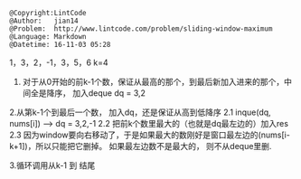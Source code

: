 ```
@Copyright:LintCode
@Author:   jian14
@Problem:  http://www.lintcode.com/problem/sliding-window-maximum
@Language: Markdown
@Datetime: 16-11-03 05:28
```

1，3，2，-1，3，5，6     k=4

1. 对于从0开始的前k-1个数，保证从最高的那个，到最后新加入进来的那个，中间全是降序， 加入deque
	dq = 3,2

2.从第k-1个到最后一个数， 加入dq，还是保证从高到低降序
		2.1 inque(dq, nums[i])   --> dq = 3,2,-1
		2.2 把前k个数里最大的（也就是dq最左边的）加入res
		2.3 因为window要向右移动了，于是如果最大的数刚好是窗口最左边的(nums[i-k+1])，所以只能把它删掉。 如果最左边数不是最大的， 则不从deque里删.

3.循环调用从k-1 到 结尾
		